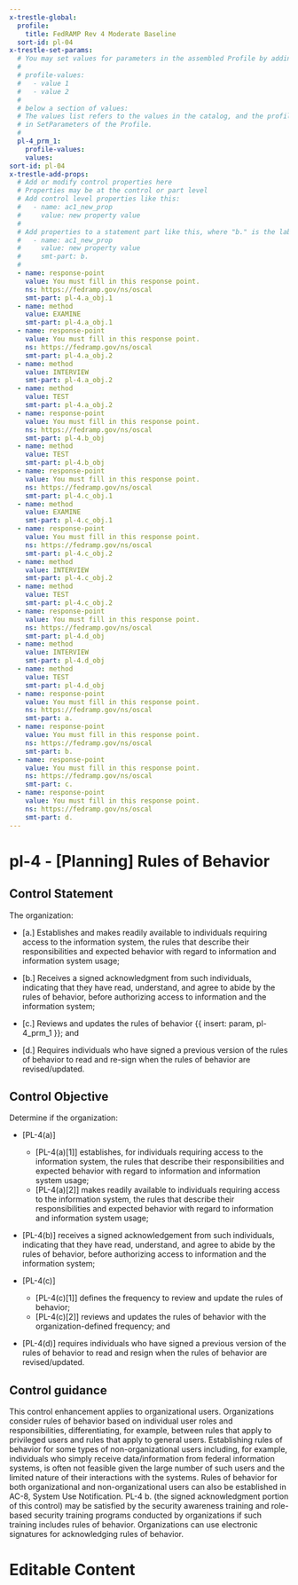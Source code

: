 ```yaml
---
x-trestle-global:
  profile:
    title: FedRAMP Rev 4 Moderate Baseline
  sort-id: pl-04
x-trestle-set-params:
  # You may set values for parameters in the assembled Profile by adding
  #
  # profile-values:
  #   - value 1
  #   - value 2
  #
  # below a section of values:
  # The values list refers to the values in the catalog, and the profile-values represent values
  # in SetParameters of the Profile.
  #
  pl-4_prm_1:
    profile-values:
    values:
sort-id: pl-04
x-trestle-add-props:
  # Add or modify control properties here
  # Properties may be at the control or part level
  # Add control level properties like this:
  #   - name: ac1_new_prop
  #     value: new property value
  #
  # Add properties to a statement part like this, where "b." is the label of the target statement part
  #   - name: ac1_new_prop
  #     value: new property value
  #     smt-part: b.
  #
  - name: response-point
    value: You must fill in this response point.
    ns: https://fedramp.gov/ns/oscal
    smt-part: pl-4.a_obj.1
  - name: method
    value: EXAMINE
    smt-part: pl-4.a_obj.1
  - name: response-point
    value: You must fill in this response point.
    ns: https://fedramp.gov/ns/oscal
    smt-part: pl-4.a_obj.2
  - name: method
    value: INTERVIEW
    smt-part: pl-4.a_obj.2
  - name: method
    value: TEST
    smt-part: pl-4.a_obj.2
  - name: response-point
    value: You must fill in this response point.
    ns: https://fedramp.gov/ns/oscal
    smt-part: pl-4.b_obj
  - name: method
    value: TEST
    smt-part: pl-4.b_obj
  - name: response-point
    value: You must fill in this response point.
    ns: https://fedramp.gov/ns/oscal
    smt-part: pl-4.c_obj.1
  - name: method
    value: EXAMINE
    smt-part: pl-4.c_obj.1
  - name: response-point
    value: You must fill in this response point.
    ns: https://fedramp.gov/ns/oscal
    smt-part: pl-4.c_obj.2
  - name: method
    value: INTERVIEW
    smt-part: pl-4.c_obj.2
  - name: method
    value: TEST
    smt-part: pl-4.c_obj.2
  - name: response-point
    value: You must fill in this response point.
    ns: https://fedramp.gov/ns/oscal
    smt-part: pl-4.d_obj
  - name: method
    value: INTERVIEW
    smt-part: pl-4.d_obj
  - name: method
    value: TEST
    smt-part: pl-4.d_obj
  - name: response-point
    value: You must fill in this response point.
    ns: https://fedramp.gov/ns/oscal
    smt-part: a.
  - name: response-point
    value: You must fill in this response point.
    ns: https://fedramp.gov/ns/oscal
    smt-part: b.
  - name: response-point
    value: You must fill in this response point.
    ns: https://fedramp.gov/ns/oscal
    smt-part: c.
  - name: response-point
    value: You must fill in this response point.
    ns: https://fedramp.gov/ns/oscal
    smt-part: d.
---
```


# pl-4 - \[Planning\] Rules of Behavior

## Control Statement

The organization:

- \[a.\] Establishes and makes readily available to individuals requiring access to the information system, the rules that describe their responsibilities and expected behavior with regard to information and information system usage;

- \[b.\] Receives a signed acknowledgment from such individuals, indicating that they have read, understand, and agree to abide by the rules of behavior, before authorizing access to information and the information system;

- \[c.\] Reviews and updates the rules of behavior {{ insert: param, pl-4_prm_1 }}; and

- \[d.\] Requires individuals who have signed a previous version of the rules of behavior to read and re-sign when the rules of behavior are revised/updated.

## Control Objective

Determine if the organization:

- \[PL-4(a)\]

  - \[PL-4(a)[1]\] establishes, for individuals requiring access to the information system, the rules that describe their responsibilities and expected behavior with regard to information and information system usage;
  - \[PL-4(a)[2]\] makes readily available to individuals requiring access to the information system, the rules that describe their responsibilities and expected behavior with regard to information and information system usage;

- \[PL-4(b)\] receives a signed acknowledgement from such individuals, indicating that they have read, understand, and agree to abide by the rules of behavior, before authorizing access to information and the information system;

- \[PL-4(c)\]

  - \[PL-4(c)[1]\] defines the frequency to review and update the rules of behavior;
  - \[PL-4(c)[2]\] reviews and updates the rules of behavior with the organization-defined frequency; and

- \[PL-4(d)\] requires individuals who have signed a previous version of the rules of behavior to read and resign when the rules of behavior are revised/updated.

## Control guidance

This control enhancement applies to organizational users. Organizations consider rules of behavior based on individual user roles and responsibilities, differentiating, for example, between rules that apply to privileged users and rules that apply to general users. Establishing rules of behavior for some types of non-organizational users including, for example, individuals who simply receive data/information from federal information systems, is often not feasible given the large number of such users and the limited nature of their interactions with the systems. Rules of behavior for both organizational and non-organizational users can also be established in AC-8, System Use Notification. PL-4 b. (the signed acknowledgment portion of this control) may be satisfied by the security awareness training and role-based security training programs conducted by organizations if such training includes rules of behavior. Organizations can use electronic signatures for acknowledging rules of behavior.

# Editable Content

<!-- Make additions and edits below -->
<!-- The above represents the contents of the control as received by the profile, prior to additions. -->
<!-- If the profile makes additions to the control, they will appear below. -->
<!-- The above markdown may not be edited but you may edit the content below, and/or introduce new additions to be made by the profile. -->
<!-- If there is a yaml header at the top, parameter values may be edited. Use --set-parameters to incorporate the changes during assembly. -->
<!-- The content here will then replace what is in the profile for this control, after running profile-assemble. -->
<!-- The added parts in the profile for this control are below.  You may edit them and/or add new ones. -->
<!-- Each addition must have a heading either of the form ## Control my_addition_name -->
<!-- or ## Part a. (where the a. refers to one of the control statement labels.) -->
<!-- "## Control" parts are new parts added after the statement part. -->
<!-- "## Part" parts are new parts added into the top-level statement part with that label. -->
<!-- Subparts may be added with nested hash levels of the form ### My Subpart Name -->
<!-- underneath the parent ## Control or ## Part being added -->
<!-- See https://ibm.github.io/compliance-trestle/tutorials/ssp_profile_catalog_authoring/ssp_profile_catalog_authoring for guidance. -->
